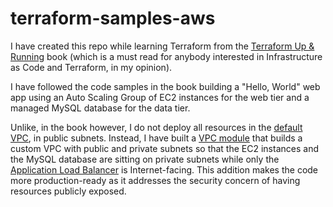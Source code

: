 # terraform-samples-aws
I have created this repo while learning Terraform from the [Terraform Up & Running](https://www.terraformupandrunning.com/) book (which is a must read for anybody interested in Infrastructure as Code and Terraform, in my opinion). 

I have followed the code samples in the book building a "Hello, World" web app using an Auto Scaling Group of EC2 instances for the web tier and a managed MySQL database for the data tier. 

Unlike, in the book however, I do not deploy all resources in the [default VPC](https://docs.aws.amazon.com/vpc/latest/userguide/default-vpc.html), in public subnets. Instead, I have built a [VPC module](/modules/networking/vpc) that builds a custom VPC with public and private subnets so that the EC2 instances and the MySQL database are sitting on private subnets while only the [Application Load Balancer](https://docs.aws.amazon.com/elasticloadbalancing/latest/application/introduction.html) is Internet-facing. This addition makes the code more production-ready as it addresses the security concern of having resources publicly exposed.
